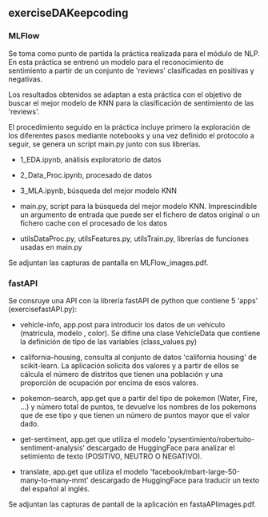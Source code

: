 ## exerciseDAKeepcoding

### MLFlow

Se toma como punto de partida la práctica realizada para el módulo de NLP. En esta práctica se entrenó un modelo para el reconocimiento de sentimiento a partir de un conjunto de 'reviews' clasificadas en positivas y negativas.

Los resultados obtenidos se adaptan a esta práctica con el objetivo de buscar el mejor modelo de KNN para la clasificación de sentimiento de las 'reviews'.

El procedimiento seguido en la práctica incluye primero la exploración de los diferentes pasos mediante notebooks y una vez definido el protocolo a seguir, se genera un script main.py junto con sus librerías.

- 1_EDA.ipynb, análisis exploratorio de datos

- 2_Data_Proc.ipynb, procesado de datos

- 3_MLA.ipynb, búsqueda del mejor modelo KNN

- main.py, script para la búsqueda del mejor modelo KNN. Imprescindible un argumento de entrada que puede ser el fichero de datos original o un fichero cache con el procesado de los datos

- utilsDataProc.py, utilsFeatures.py, utilsTrain.py, librerías de funciones usadas en main.py

Se adjuntan las capturas de pantalla en MLFlow_images.pdf.

### fastAPI

Se consruye una API con la librería fastAPI de python que contiene 5 'apps' (exercisefastAPI.py):

- vehicle-info, app.post para introducir los datos de un vehículo (matrícula, modelo , color). Se difine una clase VehicleData que contiene la definición de tipo de las variables (class_values.py)

- california-housing, consulta al conjunto de datos 'california housing' de scikit-learn. La aplicación solicita dos valores y a partir de ellos se cálcula el número de distritos que tienen una población y una proporción de ocupación por encima de esos valores.

- pokemon-search, app.get que a partir del tipo de pokemon (Water, Fire, ...) y número total de puntos, te devuelve los nombres de los pokemons que de ese tipo y que tienen un número de puntos mayor que el valor dado.

- get-sentiment, app.get que utiliza el modelo 'pysentimiento/robertuito-sentiment-analysis' descargado de HuggingFace para analizar el setimiento de texto (POSITIVO, NEUTRO O NEGATIVO).

- translate, app.get que utiliza el modelo 'facebook/mbart-large-50-many-to-many-mmt' descargado de HuggingFace para traducir un texto del español al inglés.

Se adjuntan las capturas de pantall de la aplicación en fastaAPIimages.pdf.
